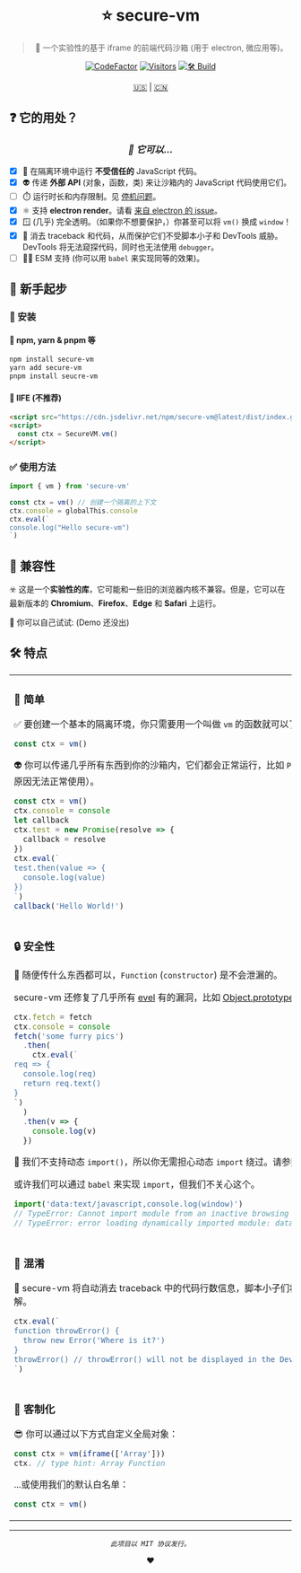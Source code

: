 <div align="center">

# ⭐ secure-vm

> 🧪 一个实验性的基于 iframe 的前端代码沙箱 (用于 electron, 微应用等)。

[![CodeFactor](https://www.codefactor.io/repository/github/furryr/secure-vm/badge)](https://www.codefactor.io/repository/github/furryr/secure-vm)
[![Visitors](https://hits.dwyl.com/FurryR/secure-vm.svg?style=flat-square)](http://github.com/FurryR/secure-vm)
[![🛠️ Build](https://github.com/FurryR/secure-vm/actions/workflows/ci.yaml/badge.svg)](https://github.com/FurryR/secure-vm/actions/workflows/ci.yaml)

[🇺🇸](./README.md) | [🇨🇳](./README-zh_CN.md)

</div>

## ❓ 它的用处？

<div align="center">

### _👻 它可以..._

</div>

- [x] 🔐 在隔离环境中运行 **不受信任的** JavaScript 代码。
- [x] 👽 传递 **外部 API** (对象，函数，类) 来让沙箱内的 JavaScript 代码使用它们。
- [ ] ⏱️ 运行时长和内存限制。见 [停机问题](https://brilliant.org/wiki/halting-problem)。
- [x] ⚛️ 支持 **electron render**。请看 [来自 electron 的 issue](https://github.com/electron/electron/issues/25888)。
- [x] 🪟 (几乎) 完全透明。（如果你不想要保护，）你甚至可以将 `vm()` 换成 `window`！
- [x] 🤔 消去 traceback 和代码，从而保护它们不受脚本小子和 DevTools 威胁。DevTools 将无法窥探代码，同时也无法使用 `debugger`。
- [ ] 🧑‍💻 ESM 支持 (你可以用 `babel` 来实现同等的效果)。

## 📃 新手起步

### 🔽 安装

#### 🦊 npm, yarn & pnpm 等

```bash
npm install secure-vm
yarn add secure-vm
pnpm install seucre-vm
```

#### 👾 IIFE (不推荐)

```html
<script src="https://cdn.jsdelivr.net/npm/secure-vm@latest/dist/index.global.js"></script>
<script>
  const ctx = SecureVM.vm()
</script>
```

### ✅ 使用方法

```js
import { vm } from 'secure-vm'

const ctx = vm() // 创建一个隔离的上下文
ctx.console = globalThis.console
ctx.eval(`
console.log("Hello secure-vm")
`)
```

## 🐺 兼容性

☣️ 这是一个**实验性的库**，它可能和一些旧的浏览器内核不兼容。但是，它可以在最新版本的 **Chromium**、**Firefox**、**Edge** 和 **Safari** 上运行。

💫 你可以自己试试: (Demo 还没出)

## 🛠️ 特点

<table>
<tr><td>

### 🔰 简单

✅ 要创建一个基本的隔离环境，你只需要用一个叫做 `vm` 的函数就可以了。

```js
const ctx = vm()
```

👽 你可以传递几乎所有东西到你的沙箱内，它们都会正常运行，比如 `Promise`（一部分函数，比如 `ArrayBuffer`，因为未知原因无法正常使用）。

```js
const ctx = vm()
ctx.console = console
let callback
ctx.test = new Promise(resolve => {
  callback = resolve
})
ctx.eval(`
test.then(value => {
  console.log(value)
})
`)
callback('Hello World!')
```

<img width=2000 />

</td></tr>
<tr><td>

### 🔒 安全性

🥰 随便传什么东西都可以，`Function` (`constructor`) 是不会泄漏的。

secure-vm 还修复了几乎所有 [evel](https://github.com/natevw/evel) 有的漏洞，比如 [Object.prototype](https://github.com/natevw/evel/issues/27) 绕过无效。

```js
ctx.fetch = fetch
ctx.console = console
fetch('some furry pics')
  .then(
    ctx.eval(`
req => {
  console.log(req)
  return req.text()
}
`)
  )
  .then(v => {
    console.log(v)
  })
```

🤖 我们不支持动态 `import()`，所以你无需担心动态 `import` 绕过。请参照 [来自 evel 的 issue](https://github.com/natevw/evel/issues/28)。

或许我们可以通过 `babel` 来实现 `import`，但我们不关心这个。

```js
import('data:text/javascript,console.log(window)')
// TypeError: Cannot import module from an inactive browsing context. (Chromium)
// TypeError: error loading dynamically imported module: data:text/javascript,console.log(window) (Firefox)
```

</td></tr>
<tr><td>

### 🤔 混淆

🔏 secure-vm 将自动消去 traceback 中的代码行数信息，脚本小子们将无法访问源代码。这样可以让你的项目更加难以破解。

```js
ctx.eval(`
function throwError() {
  throw new Error('Where is it?')
}
throwError() // throwError() will not be displayed in the DevTools traceback (Edge, Chromium, Firefox).
`)
```

</td></tr>
<tr><td>

### 🎨 客制化

😎 你可以通过以下方式自定义全局对象：

```js
const ctx = vm(iframe(['Array']))
ctx. // type hint: Array Function
```

...或使用我们的默认白名单：

```js
const ctx = vm()
```

</td></tr>
</table>

---

<div align="center">

_`此项目以 MIT 协议发行。`_

❤️

</div>
